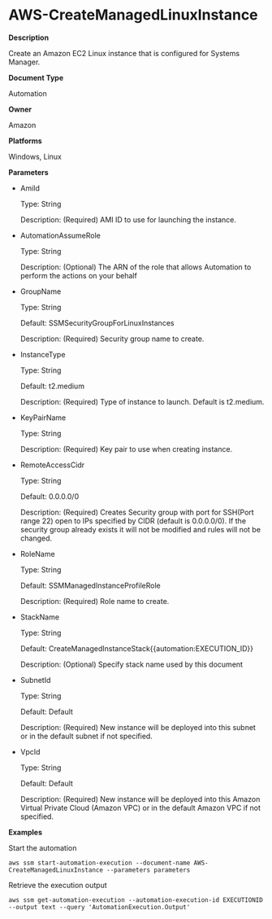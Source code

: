 # AWS\-CreateManagedLinuxInstance<a name="automation-aws-createmanagedlinuxinstance"></a>

**Description**

Create an Amazon EC2 Linux instance that is configured for Systems Manager\.

**Document Type**

Automation

**Owner**

Amazon

**Platforms**

Windows, Linux

**Parameters**
+ AmiId

  Type: String

  Description: \(Required\) AMI ID to use for launching the instance\.
+ AutomationAssumeRole

  Type: String

  Description: \(Optional\) The ARN of the role that allows Automation to perform the actions on your behalf
+ GroupName

  Type: String

  Default: SSMSecurityGroupForLinuxInstances

  Description: \(Required\) Security group name to create\.
+ InstanceType

  Type: String

  Default: t2\.medium

  Description: \(Required\) Type of instance to launch\. Default is t2\.medium\.
+ KeyPairName

  Type: String

  Description: \(Required\) Key pair to use when creating instance\.
+ RemoteAccessCidr

  Type: String

  Default: 0\.0\.0\.0/0

  Description: \(Required\) Creates Security group with port for SSH\(Port range 22\) open to IPs specified by CIDR \(default is 0\.0\.0\.0/0\)\. If the security group already exists it will not be modified and rules will not be changed\.
+ RoleName

  Type: String

  Default: SSMManagedInstanceProfileRole

  Description: \(Required\) Role name to create\.
+ StackName

  Type: String

  Default: CreateManagedInstanceStack\{\{automation:EXECUTION\_ID\}\}

  Description: \(Optional\) Specify stack name used by this document
+ SubnetId

  Type: String

  Default: Default

  Description: \(Required\) New instance will be deployed into this subnet or in the default subnet if not specified\.
+ VpcId

  Type: String

  Default: Default

  Description: \(Required\) New instance will be deployed into this Amazon Virtual Private Cloud \(Amazon VPC\) or in the default Amazon VPC if not specified\.

**Examples**

Start the automation

```
aws ssm start-automation-execution --document-name AWS-CreateManagedLinuxInstance --parameters parameters
```

Retrieve the execution output

```
aws ssm get-automation-execution --automation-execution-id EXECUTIONID --output text --query 'AutomationExecution.Output'
```